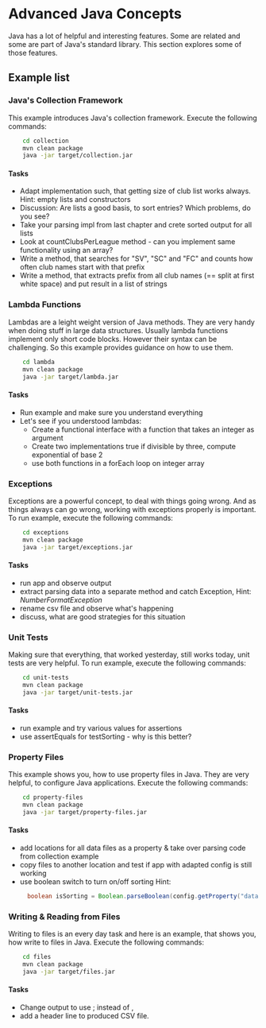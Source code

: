# Advanced Java Concepts

Java has a lot of helpful and interesting features. Some are related and some are part of Java's standard library. This section explores some of those features.

## Example list

### Java's Collection Framework
This example introduces Java's collection framework. Execute the following commands:
```bash
    cd collection
    mvn clean package
    java -jar target/collection.jar
```

#### Tasks
* Adapt implementation such, that getting size of club list works always. Hint: empty lists and constructors
* Discussion: Are lists a good basis, to sort entries? Which problems, do you see?
* Take your parsing impl from last chapter and crete sorted output for all lists
* Look at countClubsPerLeague method - can you implement same functionality using an array?
* Write a method, that searches for "SV", "SC" and "FC" and counts how often club names start with that prefix
* Write a method, that extracts prefix from all club names (== split at first white space) and put result in a list of strings

### Lambda Functions
Lambdas are a leight weight version of Java methods. They are very handy when doing stuff in large data structures. Usually lambda functions implement only short code blocks. However their syntax can be challenging. So this example provides guidance on how to use them.
```bash
    cd lambda
    mvn clean package
    java -jar target/lambda.jar
```

#### Tasks
* Run example and make sure you understand everything
* Let's see if you understood lambdas:
  * Create a functional interface with a function that takes an integer as argument
  * Create two implementations true if divisible by three, compute exponential of base 2
  * use both functions in a forEach loop on integer array

### Exceptions
Exceptions are a powerful concept, to deal with things going wrong. And as things always can go wrong, working with exceptions properly is important. To run example, execute the following commands:
```bash
    cd exceptions
    mvn clean package
    java -jar target/exceptions.jar
```

#### Tasks
* run app and observe output
* extract parsing data into a separate method and catch Exception, Hint: _NumberFormatException_
* rename csv file and observe what's happening
* discuss, what are good strategies for this situation

### Unit Tests
Making sure that everything, that worked yesterday, still works today, unit tests are very helpful. To run example, execute the following commands:
```bash
    cd unit-tests
    mvn clean package
    java -jar target/unit-tests.jar
```

#### Tasks
* run example and try various values for assertions
* use assertEquals for testSorting - why is this better?

### Property Files
This example shows you, how to use property files in Java. They are very helpful, to configure Java applications. Execute the following commands:
```bash
    cd property-files
    mvn clean package
    java -jar target/property-files.jar
```
#### Tasks
* add locations for all data files as a property & take over parsing code from collection example
* copy files to another location and test if app with adapted config is still working
* use boolean switch to turn on/off sorting Hint:
  ```java
    boolean isSorting = Boolean.parseBoolean(config.getProperty("data.sort"));
  ```

### Writing & Reading from Files
Writing to files is an every day task and here is an example, that shows you, how write to files in Java. Execute the following commands:
```bash
    cd files
    mvn clean package
    java -jar target/files.jar
```
#### Tasks
* Change output to use ; instead of ,
* add a header line to produced CSV file.

